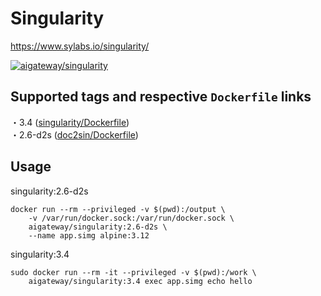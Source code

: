# Singularity

https://www.sylabs.io/singularity/

[![aigateway/singularity](http://dockeri.co/image/aigateway/singularity)](https://hub.docker.com/r/aigateway/singularity)

## Supported tags and respective `Dockerfile` links

・3.4 ([singularity/Dockerfile](https://github.com/xtream-d-labs/ai-gateway/blob/master/tools/prod/docker/singularity/Dockerfile))  
・2.6-d2s ([doc2sin/Dockerfile](https://github.com/xtream-d-labs/ai-gateway/blob/master/tools/prod/docker/doc2sin/Dockerfile))  

## Usage

singularity:2.6-d2s

```console
docker run --rm --privileged -v $(pwd):/output \
    -v /var/run/docker.sock:/var/run/docker.sock \
    aigateway/singularity:2.6-d2s \
    --name app.simg alpine:3.12
```

singularity:3.4

```console
sudo docker run --rm -it --privileged -v $(pwd):/work \
    aigateway/singularity:3.4 exec app.simg echo hello
```
